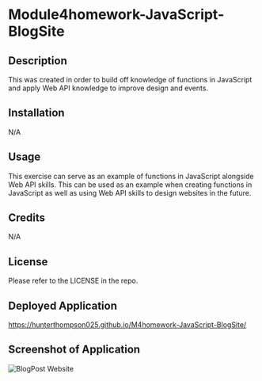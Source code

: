 # Module4homework-JavaScript-BlogSite

## Description

This was created in order to build off knowledge of functions in JavaScript and apply Web API knowledge to improve design and events.
## Installation

N/A

## Usage

This exercise can serve as an example of functions in JavaScript alongside Web API skills. This can be used as an example when creating functions in JavaScript as well as using Web API skills to design websites in the future.

## Credits

N/A

## License

Please refer to the LICENSE in the repo.

## Deployed Application
https://hunterthompson025.github.io/M4homework-JavaScript-BlogSite/


## Screenshot of Application
![BlogPost Website](https://github.com/hunterthompson025/M4homework-JavaScript-BlogSite/assets/163206449/364c1cf4-2f4f-4c0d-afb9-7fe23378cc09)
